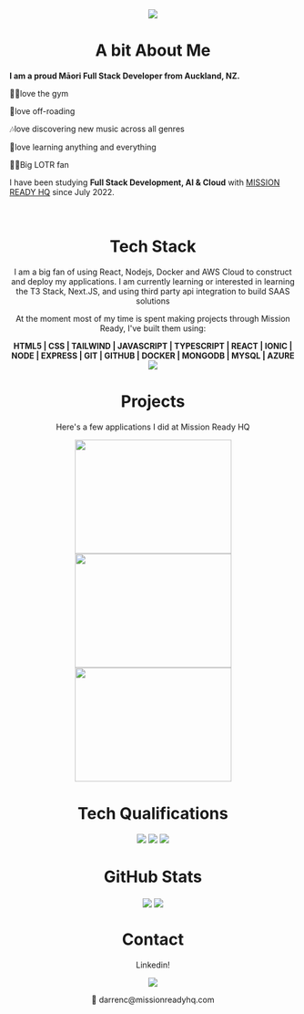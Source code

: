 <div align="center">
  
<img src="https://readme-typing-svg.demolab.com?font=Fira+Code&pause=1000&width=500&lines=👋+Kia+Ora+And+Welcome+to+Darren's+GitHub"/>
  
  <h1 align="center">A bit About Me</h1>
  <div align="left">
    <p><b> I am a proud Māori Full Stack Developer from Auckland, NZ.</b> </p>
    <p> 🏋🏻love the gym </p> 
    <p> 🚙love off-roading </p>
    <p> 🎶love discovering new music across all genres </p> 
    <p> 📙love learning anything and everything </p>
    <p> 🧙‍♂️Big LOTR fan </p> 
</div>



  <p align="left">I have been studying <b>Full Stack Development, AI & Cloud</b> with <a href="https://www.missionreadyhq.com/?gclid=Cj0KCQiAz9ieBhCIARIsACB0oGJzjsBsywKtCTZB4BdQfeJ6XSyS23BYYaFf-zZyxllcB3Aai_paZNIaAg0fEALw_wcB"> MISSION READY HQ</a> since July 2022. </p>

<br>

<div align="center"><h1>Tech Stack</h1></div>
<p align="center">I am a big fan of using React, Nodejs, Docker and AWS Cloud to construct and deploy my applications. I am currently learning or interested in learning the T3 Stack, Next.JS, and using third party api integration to build SAAS solutions</p>

<p align="center">At the moment most of my time is spent making projects through Mission Ready, I've built them using: </br> </p>

<div align="center">
    <b>HTML5 | CSS | TAILWIND | JAVASCRIPT | TYPESCRIPT | REACT | IONIC | NODE | EXPRESS | GIT | GITHUB | DOCKER | MONGODB | MYSQL | AZURE</br> </b>
  <a href="https://skillicons.dev">
    <img src="https://skillicons.dev/icons?i=html,css,tailwind,js,ts,react,nodejs,express,git,github,docker,mongodb,mysql,azure" />
  </a>
</div>

<div align="center"><h1>Projects</h1>
<p align="center">Here's a few applications I did at Mission Ready HQ</p>
<div style='display: "flex"; flex-direction: "row"; gap: "15"; justify-content: "space-between"; width:"100%"; background-color: "#000000" ' align="center">
 <img class="img" src="https://github.com/DarrenCooperM/DarrenCooperM/blob/main/mx_adobe-exp.gif"  height="200"width="275" />
    <a href="https://github.com/DarrenCooperM/ADV-Mission-Zero">
 <img class="img" src="https://github.com/DarrenCooperM/DarrenCooperM/blob/main/gym.gif"  height="200" width="275" />
      </a>
        <a href="https://github.com/DarrenCooperM/mission5">
  <img class="img" src="https://github.com/DarrenCooperM/DarrenCooperM/blob/main/metro-AdobeExpress.gif" height="200" width="275"/>
      </a>
 </div>
 
 <div align="center">
   <h1>Tech Qualifications</h1>
   <img class="img" src="https://github.com/DarrenCooperM/DarrenCooperM/assets/105528130/d9c7aa2c-1247-417b-9925-b3fef21c5c33" />
   <img class="img" src="https://user-images.githubusercontent.com/105528130/229015452-793c8544-1135-4ff0-9866-81d45670a860.PNG" />
   <img class="img" src="https://github.com/DarrenCooperM/DarrenCooperM/assets/105528130/a6e9ae85-2645-4b3d-85a5-a88333ff5518" />
  </div>


  <h1>GitHub Stats</h1>
    <img align="center" src="https://github-readme-stats.vercel.app/api?username=DarrenCooperM&show_icons=true&theme=radical" />
    <img align="center" src="https://github-readme-stats.vercel.app/api/top-langs/?username=DarrenCooperM&layout=compact&theme=radical" />
  

  <div align="center"><h1>Contact</h1>
    <p>Linkedin!</p>
    <a href="https://www.linkedin.com/in/dcoopermatila/">
      <img src="https://skillicons.dev/icons?i=linkedin" />
    </a>
    <p >📧 darrenc@missionreadyhq.com </p>
  </div>
<!---
DarrenCooperM/DarrenCooperM is a ✨ special ✨ repository because its `README.md` (this file) appears on your GitHub profile.
You can click the Preview link to take a look at your changes.
--->
